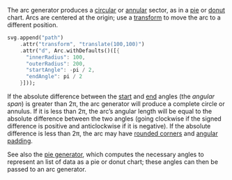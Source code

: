 The arc generator produces a [circular](https://en.wikipedia.org/wiki/Circular_sector) or [annular](https://en.wikipedia.org/wiki/Annulus_(mathematics)) sector, as in a [pie](https://observablehq.com/@d3/pie-chart/2?intent=fork) or [donut](https://observablehq.com/@d3/donut-chart/2?intent=fork) chart. Arcs are centered at the origin; use a [transform](http://www.w3.org/TR/SVG/coords.html#TransformAttribute) to move the arc to a different position.

```dart
svg.append("path")
    .attr("transform", "translate(100,100)")
    .attr("d", Arc.withDefaults()([{
      "innerRadius": 100,
      "outerRadius": 200,
      "startAngle": -pi / 2,
      "endAngle": pi / 2
    }]));
```

If the absolute difference between the [start](https://pub.dev/documentation/d4_shape/latest/d4_shape/Arc/startAngle.html) and [end](https://pub.dev/documentation/d4_shape/latest/d4_shape/Arc/endAngle.html) angles (the *angular span*) is greater than 2π, the arc generator will produce a complete circle or annulus. If it is less than 2π, the arc’s angular length will be equal to the absolute difference between the two angles (going clockwise if the signed difference is positive and anticlockwise if it is negative). If the absolute difference is less than 2π, the arc may have [rounded corners](https://pub.dev/documentation/d4_shape/latest/d4_shape/Arc/cornerRadius.html) and [angular padding](https://pub.dev/documentation/d4_shape/latest/d4_shape/Arc/padAngle.html).

See also the [pie generator](https://pub.dev/documentation/d4_shape/latest/topics/Pies-topic.html), which computes the necessary angles to represent an list of data as a pie or donut chart; these angles can then be passed to an arc generator.